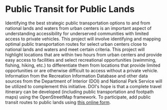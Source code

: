 # Public Transit for Public Lands

Identifying the best strategic public transportation options to and from national lands and waters from urban centers is an important aspect of understanding accessibility for underserved communities with limited access to private vehicles. This project will involve identifying and mapping optimal public transportation routes for select urban centers close to national lands and waters and meet certain criteria. This project will highlight locations that are within two hours from urban centers and provide easy access to facilities and select recreational opportunities (swimming, fishing, hiking, etc.) to differentiate them from locations that provide limited opportunities or are otherwise difficult to access without a private vehicle. Information from the Recreation Information Database and other data sources from the Department of Interior (DOI) and National Park Service will be utilized to complement this initiative. DOI's hope is that a complete travel itinerary can be developed (including public transportation and footpath maps) using the OpenStreetMap framework. To participate, add public transit routes to public lands using [this online form](http://bit.ly/doimaps).
